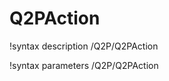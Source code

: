 <!-- MOOSE Documentation Stub: Remove this when content is added. -->

# Q2PAction

!syntax description /Q2P/Q2PAction

!syntax parameters /Q2P/Q2PAction
